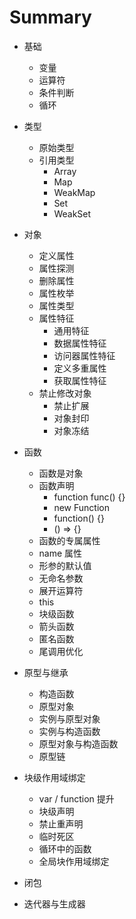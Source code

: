 # Summary

- 基础
  - 变量
  - 运算符
  - 条件判断
  - 循环
- 类型
  - 原始类型
  - 引用类型
    - Array
    - Map
    - WeakMap
    - Set
    - WeakSet
- 对象
  - 定义属性
  - 属性探测
  - 删除属性
  - 属性枚举
  - 属性类型
  - 属性特征
    - 通用特征
    - 数据属性特征
    - 访问器属性特征
    - 定义多重属性
    - 获取属性特征
  - 禁止修改对象
    - 禁止扩展
    - 对象封印
    - 对象冻结
- 函数
  - 函数是对象
  - 函数声明
    - function func() {}
    - new Function
    - function() {}
    - () => {}
  - 函数的专属属性
  - name 属性
  - 形参的默认值
  - 无命名参数
  - 展开运算符
  - this
  - 块级函数
  - 箭头函数
  - 匿名函数
  - 尾调用优化
- 原型与继承
  - 构造函数
  - 原型对象
  - 实例与原型对象
  - 实例与构造函数
  - 原型对象与构造函数
  - 原型链


- 块级作用域绑定
  - var / function 提升
  - 块级声明
  - 禁止重声明
  - 临时死区
  - 循环中的函数
  - 全局块作用域绑定
- 闭包
- 迭代器与生成器
